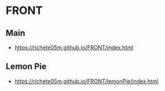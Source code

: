 # FRONT
## Main
- https://richete05m.github.io/FRONT/index.html
## Lemon Pie
- https://richete05m.github.io/FRONT/lemonPie/index.html
